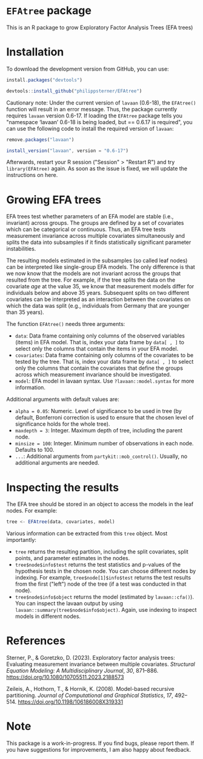 # `EFAtree` package
This is an R package to grow Exploratory Factor Analysis Trees (EFA trees)

# Installation
To download the development version from GitHub, you can use:

```javascript
install.packages("devtools")

devtools::install_github("philippsterner/EFAtree")
```

Cautionary note: Under the current version of `lavaan` (0.6-18), the ```EFAtree()``` function will result in an error message. 
Thus, the package currently requires `lavaan` version 0.6-17.
If loading the `EFAtree` package tells you "namespace ‘lavaan’ 0.6-18 is being loaded, but == 0.6.17 is required", you can use the following code to install the required version of `lavaan`:

```javascript
remove.packages("lavaan")

install_version("lavaan", version = "0.6-17")
```

Afterwards, restart your R session ("Session" > "Restart R") and try `library(EFAtree)` again.
As soon as the issue is fixed, we will update the instructions on here.

# Growing EFA trees
EFA trees test whether parameters of an EFA model are stable (i.e., invariant) across groups.
The groups are defined by a set of covariates which can be categorical or continuous.
Thus, an EFA tree tests measurement invariance across multiple covariates simultaneously and splits the data into subsamples if it finds statistically significant parameter instabilities.

The resulting models estimated in the subsamples (so called leaf nodes) can be interpreted like single-group EFA models.
The only difference is that we now know that the models are not invariant across the groups that resulted from the tree.
For example, if the tree splits the data on the covariate *age* at the value 35, we know that measurement models differ for individuals below and above 35 years.
Subsequent splits on two different covariates can be interpreted as an interaction between the covariates on which the data was split (e.g., individuals from Germany that are younger than 35 years).

The function ```EFAtree()``` needs three arguments: 
- `data`: Data frame containing only columns of the observed variables (items) in EFA model. That is, index your data frame by `data[ , ]` to select only the columns that contain the items in your EFA model.
- `covariates`: Data frame containing only columns of the covariates to be tested by the tree. That is, index your data frame by `data[ , ]` to select only the columns that contain the covariates that define the groups across which measurement invariance should be investigated.
- `model`: EFA model in lavaan syntax. Use `?lavaan::model.syntax` for more information.

Additional arguments with default values are:
- `alpha = 0.05`: Numeric. Level of significance to be used in tree (by default, Bonferroni correction is used to ensure that the chosen level of significance holds for the whole tree).
- `maxdepth = 3`: Integer. Maximum depth of tree, including the parent node.
- `minsize = 100`: Integer. Minimum number of observations in each node. Defaults to 100.
- `...`: Additional arguments from `partykit::mob_control()`. Usually, no additional arguments are needed.

# Inspecting the results

The EFA tree should be stored in an object to access the models in the leaf nodes. For example:

```javascript
tree <- EFAtree(data, covariates, model)
```


Various information can be extracted from this `tree` object. Most importantly:
- `tree` returns the resulting partition, including the split covariates, split points, and parameter estimates in the nodes.
- `tree$node$info$test` returns the test statistics and p-values of the hypothesis tests in the chosen node. You can choose different nodes by indexing. For example, `tree$node[1]$info$test` returns the test results from the first ("left") node of the tree (if a test was conducted in that node).
- `tree$node$info$object` returns the model (estimated by `lavaan::cfa()`). You can inspect the lavaan output by using `lavaan::summary(tree$node$info$object)`. Again, use indexing to inspect models in different nodes.

# References
Sterner, P., & Goretzko, D. (2023). Exploratory factor analysis trees: Evaluating measurement invariance between multiple covariates. *Structural Equation Modeling: A Multidisciplinary Journal*, *30*, 871–886. https://doi.org/10.1080/10705511.2023.2188573

Zeileis, A., Hothorn, T., & Hornik, K. (2008). Model-based recursive partitioning. *Journal of Computational and Graphical Statistics*, *17*, 492–514. https://doi.org/10.1198/106186008X319331

# Note
This package is a work-in-progress. If you find bugs, please report them. If you have suggestions for improvements, I am also happy about feedback.
